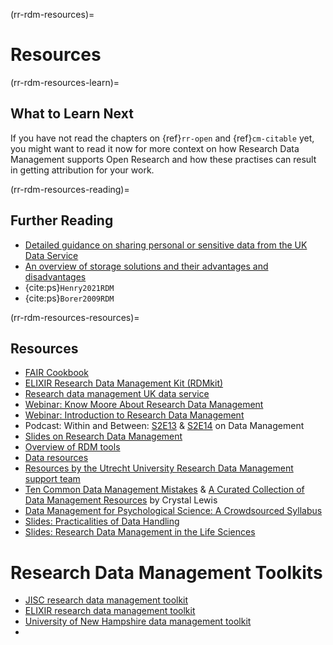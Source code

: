 (rr-rdm-resources)=
# Resources

(rr-rdm-resources-learn)=
## What to Learn Next

If you have not read the chapters on {ref}`rr-open` and {ref}`cm-citable` yet, you might want to read it now for more context on how Research Data Management supports Open Research and how these practises can result in getting attribution for your work.

(rr-rdm-resources-reading)=
## Further Reading

- [Detailed guidance on sharing personal or sensitive data from the UK Data Service](https://www.ukdataservice.ac.uk/manage-data/legal-ethical/consent-data-sharing.aspx)
- [An overview of storage solutions and their advantages and disadvantages](https://web.archive.org/web/20180605213316/http://datasupport.researchdata.nl/en/start-the-course/iii-the-research-phase/storing-data/)
- {cite:ps}`Henry2021RDM`
- {cite:ps}`Borer2009RDM`

(rr-rdm-resources-resources)=
## Resources
- [FAIR Cookbook](https://faircookbook.elixir-europe.org/content/home.html)
- [ELIXIR Research Data Management Kit (RDMkit)](https://rdmkit.elixir-europe.org/)
- [Research data management UK data service](https://ukdataservice.ac.uk/learning-hub/research-data-management/)
- [Webinar: Know Moore About Research Data Management](https://www.youtube.com/watch?v=NCUT6MA-zVA)
- [Webinar: Introduction to Research Data Management](https://www.youtube.com/watch?v=duDCcV8xhQo)
- Podcast: Within and Between: [S2E13](https://open.spotify.com/episode/6klHxGUi0v5m5pTFUHbkC4?si=f681d9091fd0490d&nd=1) & [S2E14](https://open.spotify.com/episode/27SXLCsjhtvh4LyfaRIG92?si=9ab8715953584d46&nd=1) on Data Management
- [Slides on Research Data Management](https://doi.org/10.5281/zenodo.4048591)
- [Overview of RDM tools](https://rdmkit.elixir-europe.org/index.html)
- [Data resources](https://chanzuckerberg.github.io/open-science/data_sharing/overview)
- [Resources by the Utrecht University Research Data Management support team](https://zenodo.org/communities/uu-rdm-support/)
- [Ten Common Data Management Mistakes](https://cghlewis.com/talk/sssp_ecf/) & [A Curated Collection of Data Management Resources](https://cghlewis.com/blog/data_mgmt_resources/) by Crystal Lewis 
- [Data Management for Psychological Science: A Crowdsourced Syllabus](https://docs.google.com/document/d/1z15bL9cP84re6d4zdkO60q06lnknnN3xEktN7GnLFFQ/edit)
- [Slides: Practicalities of Data Handling](https://doi.org/10.5281/zenodo.5078264)
- [Slides: Research Data Management in the Life Sciences](https://osf.io/mvrny/)


# Research Data Management Toolkits

- [JISC research data management toolkit](https://www.jisc.ac.uk/guides/rdm-toolkit)
- [ELIXIR research data management toolkit](https://rdm.elixir-europe.org/index.html)
- [University of New Hampshire data management toolkit](https://libraryguides.unh.edu/datamanagement)
- 
